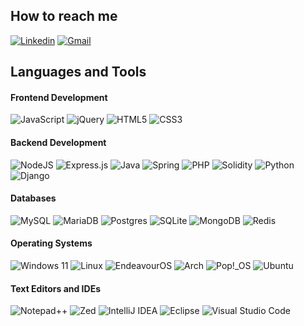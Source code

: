 ## How to reach me
   [![Linkedin](https://img.shields.io/badge/-LinkedIn-blue?style=for-the-badge&logo=Linkedin&logoColor=white)](https://www.linkedin.com/in/alberto-toscano/)
   [![Gmail](https://img.shields.io/badge/-Gmail-c14438?style=for-the-badge&logo=Gmail&logoColor=white)](mailto:albertotoscano997@gmail.com)

## Languages and Tools

#### Frontend Development
   ![JavaScript](https://img.shields.io/badge/javascript-%23323330.svg?style=for-the-badge&logo=javascript&logoColor=%23F7DF1E)
   ![jQuery](https://img.shields.io/badge/jquery-%230769AD.svg?style=for-the-badge&logo=jquery&logoColor=white)
   ![HTML5](https://img.shields.io/badge/html5-%23E34F26.svg?style=for-the-badge&logo=html5&logoColor=white)
   ![CSS3](https://img.shields.io/badge/css3-%231572B6.svg?style=for-the-badge&logo=css3&logoColor=white)
   
#### Backend Development
   ![NodeJS](https://img.shields.io/badge/node.js-6DA55F?style=for-the-badge&logo=node.js&logoColor=white)
   ![Express.js](https://img.shields.io/badge/express.js-%23404d59.svg?style=for-the-badge&logo=express&logoColor=%2361DAFB)
   ![Java](https://img.shields.io/badge/java-%23ED8B00.svg?style=for-the-badge&logo=openjdk&logoColor=white)
   ![Spring](https://img.shields.io/badge/spring-%236DB33F.svg?style=for-the-badge&logo=spring&logoColor=white)
   ![PHP](https://img.shields.io/badge/php-%23777BB4.svg?style=for-the-badge&logo=php&logoColor=white)
   ![Solidity](https://img.shields.io/badge/Solidity-%23363636.svg?style=for-the-badge&logo=solidity&logoColor=white)
   ![Python](https://img.shields.io/badge/python-3670A0?style=for-the-badge&logo=python&logoColor=ffdd54)
   ![Django](https://img.shields.io/badge/django-%23092E20.svg?style=for-the-badge&logo=django&logoColor=white)

#### Databases
   ![MySQL](https://img.shields.io/badge/mysql-4479A1.svg?style=for-the-badge&logo=mysql&logoColor=white)
   ![MariaDB](https://img.shields.io/badge/MariaDB-003545?style=for-the-badge&logo=mariadb&logoColor=white)
   ![Postgres](https://img.shields.io/badge/postgres-%23316192.svg?style=for-the-badge&logo=postgresql&logoColor=white)
   ![SQLite](https://img.shields.io/badge/sqlite-%2307405e.svg?style=for-the-badge&logo=sqlite&logoColor=white)
   ![MongoDB](https://img.shields.io/badge/MongoDB-%234ea94b.svg?style=for-the-badge&logo=mongodb&logoColor=white)
   ![Redis](https://img.shields.io/badge/redis-%23DD0031.svg?style=for-the-badge&logo=redis&logoColor=white)

#### Operating Systems
   ![Windows 11](https://img.shields.io/badge/Windows%2011-%230079d5.svg?style=for-the-badge&logo=Windows%2011&logoColor=white)
   ![Linux](https://img.shields.io/badge/Linux-FCC624?style=for-the-badge&logo=linux&logoColor=black)
   ![EndeavourOS](https://img.shields.io/badge/EndeavourOS-7E3AAC?style=for-the-badge&logo=endeavouros&logoColor=white)
   ![Arch](https://img.shields.io/badge/Arch%20Linux-1793D1?logo=arch-linux&logoColor=fff&style=for-the-badge)
   ![Pop!\_OS](https://img.shields.io/badge/Pop!_OS-48B9C7?style=for-the-badge&logo=Pop!_OS&logoColor=white)
   ![Ubuntu](https://img.shields.io/badge/Ubuntu-E95420?style=for-the-badge&logo=ubuntu&logoColor=white)

#### Text Editors and IDEs
   ![Notepad++](https://img.shields.io/badge/Notepad++-90E59A.svg?style=for-the-badge&logo=notepad%2b%2b&logoColor=black)
   ![Zed](https://img.shields.io/badge/zedindustries-084CCF.svg?style=for-the-badge&logo=zedindustries&logoColor=white)
   ![IntelliJ IDEA](https://img.shields.io/badge/IntelliJIDEA-000000.svg?style=for-the-badge&logo=intellij-idea&logoColor=white)
   ![Eclipse](https://img.shields.io/badge/Eclipse-FE7A16.svg?style=for-the-badge&logo=Eclipse&logoColor=white)
   ![Visual Studio Code](https://img.shields.io/badge/Visual%20Studio%20Code-0078d7.svg?style=for-the-badge&logo=visual-studio-code&logoColor=white)
<!--
**albeok/albeok** is a ✨ _special_ ✨ repository because its `README.md` (this file) appears on your GitHub profile.

Here are some ideas to get you started:

- 🔭 I’m currently working on ...
- 🌱 I’m currently learning ...
- 👯 I’m looking to collaborate on ...
- 🤔 I’m looking for help with ...
- 💬 Ask me about ...
- 📫 How to reach me: ...
- 😄 Pronouns: ...
- ⚡ Fun fact: ...
-->
